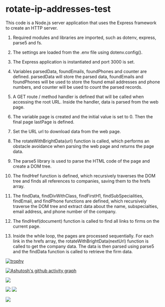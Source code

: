 # rotate-ip-addresses-test

This code is a Node.js server application that uses the Express framework to create an HTTP server.

1. Required modules and libraries are imported, such as dotenv, express, parse5 and fs.

2. The settings are loaded from the .env file using dotenv.config().

3. The Express application is instantiated and port 3000 is set.

4. Variables parsedData, foundEmails, foundPhones and counter are defined. parsedData will store the parsed data, foundEmails and foundPhones will be used to store the found email addresses and phone numbers, and counter will be used to count the parsed records.

5. A GET route / method handler is defined that will be called when accessing the root URL. Inside the handler, data is parsed from the web page.

6. The variable page is created and the initial value is set to 0. Then the final page lastPage is defined.

7. Set the URL url to download data from the web page.

8. The rotateWithBrightData(url) function is called, which performs an obstacle avoidance when parsing the web page and returns the page data.

9. The parse5 library is used to parse the HTML code of the page and create a DOM tree.

10. The findHref function is defined, which recursively traverses the DOM tree and finds all references to companies, saving them to the hrefs array.

11. The findData, findDivWithClass, findFirstH1, findSubSpecialities, findEmail, and findPhone functions are defined, which recursively traverse the DOM tree and extract data about the name, subspecialties, email address, and phone number of the company.

12. The findHref(document) function is called to find all links to firms on the current page.

13. Inside the while loop, the pages are processed sequentially. For each link in the hrefs array, the rotateWithBrightData(nextUrl) function is called to get the company data. The data is then parsed using parse5 and the findData function is called to retrieve the firm data.

[![trophy](https://github-profile-trophy.vercel.app/?username=Vladimir0657305)]([https://github.com/ryo-ma/github-profile-trophy](https://github.com/Vladimir0657305))

[![Ashutosh's github activity graph](https://github-readme-activity-graph.cyclic.app/graph?username=Vladimir0657305&theme=react)](https://github.com/ashutosh00710/github-readme-activity-graph)

![](https://github-profile-summary-cards.vercel.app/api/cards/profile-details?username=Vladimir0657305&theme=solarized_dark)

![](https://github-profile-summary-cards.vercel.app/api/cards/most-commit-language?username=Vladimir0657305&theme=solarized_dark)
![](https://github-profile-summary-cards.vercel.app/api/cards/stats?username=Vladimir0657305&theme=solarized_dark)

![](https://komarev.com/ghpvc/?username=Vladimir0657305)
